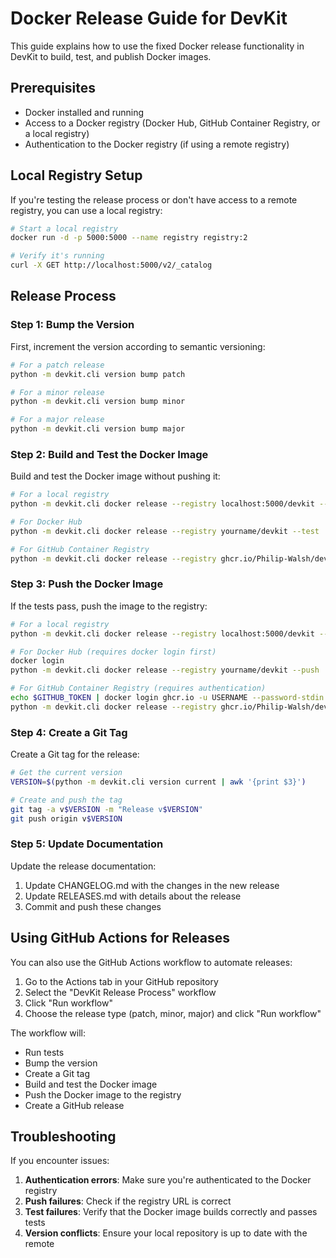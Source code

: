 # Docker Release Guide for DevKit

This guide explains how to use the fixed Docker release functionality in DevKit to build, test, and publish Docker images.

## Prerequisites

- Docker installed and running
- Access to a Docker registry (Docker Hub, GitHub Container Registry, or a local registry)
- Authentication to the Docker registry (if using a remote registry)

## Local Registry Setup

If you're testing the release process or don't have access to a remote registry, you can use a local registry:

```bash
# Start a local registry
docker run -d -p 5000:5000 --name registry registry:2

# Verify it's running
curl -X GET http://localhost:5000/v2/_catalog
```

## Release Process

### Step 1: Bump the Version

First, increment the version according to semantic versioning:

```bash
# For a patch release
python -m devkit.cli version bump patch

# For a minor release
python -m devkit.cli version bump minor

# For a major release
python -m devkit.cli version bump major
```

### Step 2: Build and Test the Docker Image

Build and test the Docker image without pushing it:

```bash
# For a local registry
python -m devkit.cli docker release --registry localhost:5000/devkit --test

# For Docker Hub
python -m devkit.cli docker release --registry yourname/devkit --test

# For GitHub Container Registry
python -m devkit.cli docker release --registry ghcr.io/Philip-Walsh/devkit --test
```

### Step 3: Push the Docker Image

If the tests pass, push the image to the registry:

```bash
# For a local registry
python -m devkit.cli docker release --registry localhost:5000/devkit --push

# For Docker Hub (requires docker login first)
docker login
python -m devkit.cli docker release --registry yourname/devkit --push

# For GitHub Container Registry (requires authentication)
echo $GITHUB_TOKEN | docker login ghcr.io -u USERNAME --password-stdin
python -m devkit.cli docker release --registry ghcr.io/Philip-Walsh/devkit --push
```

### Step 4: Create a Git Tag

Create a Git tag for the release:

```bash
# Get the current version
VERSION=$(python -m devkit.cli version current | awk '{print $3}')

# Create and push the tag
git tag -a v$VERSION -m "Release v$VERSION"
git push origin v$VERSION
```

### Step 5: Update Documentation

Update the release documentation:

1. Update CHANGELOG.md with the changes in the new release
2. Update RELEASES.md with details about the release
3. Commit and push these changes

## Using GitHub Actions for Releases

You can also use the GitHub Actions workflow to automate releases:

1. Go to the Actions tab in your GitHub repository
2. Select the "DevKit Release Process" workflow
3. Click "Run workflow"
4. Choose the release type (patch, minor, major) and click "Run workflow"

The workflow will:
- Run tests
- Bump the version
- Create a Git tag
- Build and test the Docker image
- Push the Docker image to the registry
- Create a GitHub release

## Troubleshooting

If you encounter issues:

1. **Authentication errors**: Make sure you're authenticated to the Docker registry
2. **Push failures**: Check if the registry URL is correct
3. **Test failures**: Verify that the Docker image builds correctly and passes tests
4. **Version conflicts**: Ensure your local repository is up to date with the remote 